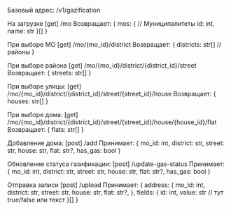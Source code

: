 Базовый адрес: /v1/gazification

На загрузке [get] /mo
	Возвращает: {
		mos: { // Муниципалитеты
			id: int,
			name: str
		}[]
	}

При выборе МО [get] /mo/{mo_id}/district
	Возвращает: {
		districts: str[] // районы
	}
 
При выборе района [get] /mo/{mo_id}/district/{district_id}/street
	Возвращает: {
		streets: str[]
	}

При выборе улицы: [get] /mo/{mo_id}/district/{district_id}/street/{street_id}/house
	Возвращает: {
		houses: str[]
	}

При выборе дома: [get] /mo/{mo_id}/district/{district_id}/street/{street_id}/house/{house_id}/flat
	Возвращает: {
		flats: str[]
	}

Добавление дома: [post] /add
	Принимает: {
		mo_id: int,
		district: str,
		street: str,
		house: str,
		flat: str?,
		has_gas: bool
	}

Обновление статуса газификации: [post] /update-gas-status
	Принимает: {
		mo_id: int,
		district: str,
		street: str,
		house: str,
		flat: str?,
		has_gas: bool
	}

Отправка записи [post] /upload
	Принимает: {
		address: {
			mo_id: int,
			district: str,
			street: str,
			house: str,
			flat: str?,
		},
		fields: {
			id: int,
			value: str // тут true/false или текст
		}[]
	}

